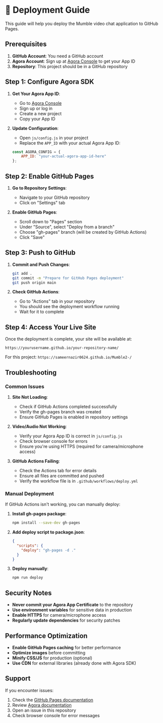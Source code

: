 # 🚀 Deployment Guide

This guide will help you deploy the Mumble video chat application to GitHub Pages.

## Prerequisites

1. **GitHub Account**: You need a GitHub account
2. **Agora Account**: Sign up at [Agora Console](https://console.agora.io/) to get your App ID
3. **Repository**: This project should be in a GitHub repository

## Step 1: Configure Agora SDK

1. **Get Your Agora App ID**:
   - Go to [Agora Console](https://console.agora.io/)
   - Sign up or log in
   - Create a new project
   - Copy your App ID

2. **Update Configuration**:
   - Open `js/config.js` in your project
   - Replace the `APP_ID` with your actual Agora App ID:
   ```javascript
   const AGORA_CONFIG = {
       APP_ID: "your-actual-agora-app-id-here"
   };
   ```

## Step 2: Enable GitHub Pages

1. **Go to Repository Settings**:
   - Navigate to your GitHub repository
   - Click on "Settings" tab

2. **Enable GitHub Pages**:
   - Scroll down to "Pages" section
   - Under "Source", select "Deploy from a branch"
   - Choose "gh-pages" branch (will be created by GitHub Actions)
   - Click "Save"

## Step 3: Push to GitHub

1. **Commit and Push Changes**:
   ```bash
   git add .
   git commit -m "Prepare for GitHub Pages deployment"
   git push origin main
   ```

2. **Check GitHub Actions**:
   - Go to "Actions" tab in your repository
   - You should see the deployment workflow running
   - Wait for it to complete

## Step 4: Access Your Live Site

Once the deployment is complete, your site will be available at:
```
https://yourusername.github.io/your-repository-name/
```

For this project: `https://sameernazir0624.github.io/Mumble2-/`

## Troubleshooting

### Common Issues

1. **Site Not Loading**:
   - Check if GitHub Actions completed successfully
   - Verify the gh-pages branch was created
   - Ensure GitHub Pages is enabled in repository settings

2. **Video/Audio Not Working**:
   - Verify your Agora App ID is correct in `js/config.js`
   - Check browser console for errors
   - Ensure you're using HTTPS (required for camera/microphone access)

3. **GitHub Actions Failing**:
   - Check the Actions tab for error details
   - Ensure all files are committed and pushed
   - Verify the workflow file is in `.github/workflows/deploy.yml`

### Manual Deployment

If GitHub Actions isn't working, you can manually deploy:

1. **Install gh-pages package**:
   ```bash
   npm install --save-dev gh-pages
   ```

2. **Add deploy script to package.json**:
   ```json
   {
     "scripts": {
       "deploy": "gh-pages -d ."
     }
   }
   ```

3. **Deploy manually**:
   ```bash
   npm run deploy
   ```

## Security Notes

- **Never commit your Agora App Certificate** to the repository
- **Use environment variables** for sensitive data in production
- **Enable HTTPS** for camera/microphone access
- **Regularly update dependencies** for security patches

## Performance Optimization

- **Enable GitHub Pages caching** for better performance
- **Optimize images** before committing
- **Minify CSS/JS** for production (optional)
- **Use CDN** for external libraries (already done with Agora SDK)

## Support

If you encounter issues:
1. Check the [GitHub Pages documentation](https://pages.github.com/)
2. Review [Agora documentation](https://docs.agora.io/)
3. Open an issue in this repository
4. Check browser console for error messages
